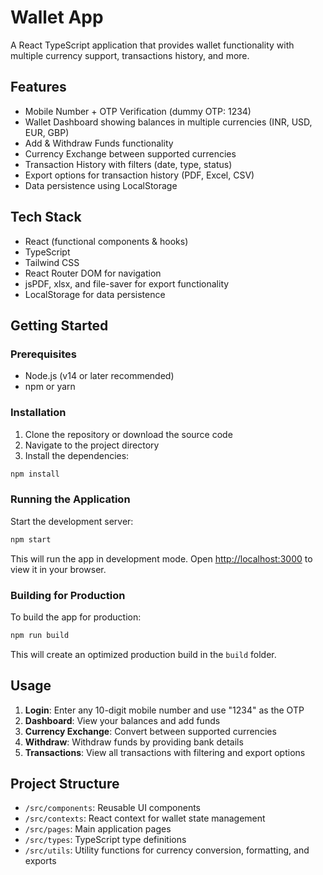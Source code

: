 # Wallet App

A React TypeScript application that provides wallet functionality with multiple currency support, transactions history, and more.

## Features

- Mobile Number + OTP Verification (dummy OTP: 1234)
- Wallet Dashboard showing balances in multiple currencies (INR, USD, EUR, GBP)
- Add & Withdraw Funds functionality
- Currency Exchange between supported currencies
- Transaction History with filters (date, type, status)
- Export options for transaction history (PDF, Excel, CSV)
- Data persistence using LocalStorage

## Tech Stack

- React (functional components & hooks)
- TypeScript
- Tailwind CSS
- React Router DOM for navigation
- jsPDF, xlsx, and file-saver for export functionality
- LocalStorage for data persistence

## Getting Started

### Prerequisites

- Node.js (v14 or later recommended)
- npm or yarn

### Installation

1. Clone the repository or download the source code
2. Navigate to the project directory
3. Install the dependencies:

```bash
npm install
```

### Running the Application

Start the development server:

```bash
npm start
```

This will run the app in development mode. Open [http://localhost:3000](http://localhost:3000) to view it in your browser.

### Building for Production

To build the app for production:

```bash
npm run build
```

This will create an optimized production build in the `build` folder.

## Usage

1. **Login**: Enter any 10-digit mobile number and use "1234" as the OTP
2. **Dashboard**: View your balances and add funds
3. **Currency Exchange**: Convert between supported currencies
4. **Withdraw**: Withdraw funds by providing bank details
5. **Transactions**: View all transactions with filtering and export options

## Project Structure

- `/src/components`: Reusable UI components
- `/src/contexts`: React context for wallet state management
- `/src/pages`: Main application pages
- `/src/types`: TypeScript type definitions
- `/src/utils`: Utility functions for currency conversion, formatting, and exports
